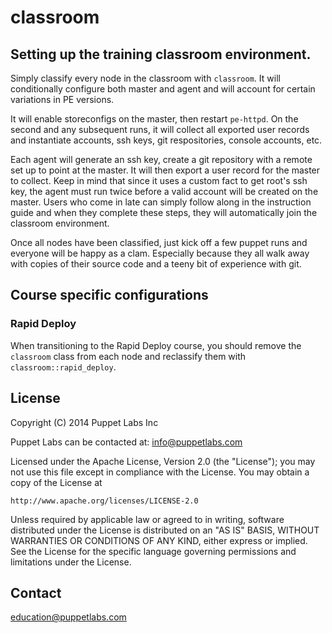 # classroom

## Setting up the training classroom environment.

Simply classify every node in the classroom with `classroom`. It will conditionally
configure both master and agent and will account for certain variations in PE versions.

It will enable storeconfigs on the master, then restart `pe-httpd`. On the second and any
subsequent runs, it will collect all exported user records and instantiate accounts, ssh keys,
git respositories, console accounts, etc.

Each agent will generate an ssh key, create a git repository with a remote set up to point at
the master. It will then export a user record for the master to collect. Keep in mind that
since it uses a custom fact to get root's ssh key, the agent must run twice before a valid
account will be created on the master. Users who come in late can simply follow along in the
instruction guide and when they complete these steps, they will automatically join the classroom
environment.

Once all nodes have been classified, just kick off a few puppet runs and everyone will be happy
as a clam. Especially because they all walk away with copies of their source code and a teeny
bit of experience with git.

## Course specific configurations

### Rapid Deploy

When transitioning to the Rapid Deploy course, you should remove the `classroom` class from
each node and reclassify them with `classroom::rapid_deploy`.

License
-------

Copyright (C) 2014 Puppet Labs Inc

Puppet Labs can be contacted at: info@puppetlabs.com

Licensed under the Apache License, Version 2.0 (the "License");
you may not use this file except in compliance with the License.
You may obtain a copy of the License at

    http://www.apache.org/licenses/LICENSE-2.0

Unless required by applicable law or agreed to in writing, software
distributed under the License is distributed on an "AS IS" BASIS,
WITHOUT WARRANTIES OR CONDITIONS OF ANY KIND, either express or implied.
See the License for the specific language governing permissions and
limitations under the License.

Contact
-------

education@puppetlabs.com
